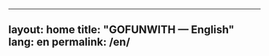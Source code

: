 <!-- /* en/index.md  v6.4.1_20251017 */ -->
---
layout: home
title: "GOFUNWITH — English"
lang: en
permalink: /en/
---
